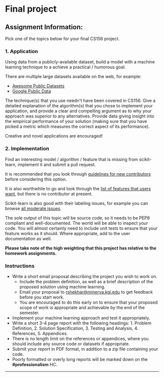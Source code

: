 # Final project

## Assignment Information:

Pick one of the topics below for your final CS156 project.

### 1. Application

Using data from a publicly-available dataset, build a model with a machine learning technique to a achieve a practical / humorous goal.

There are multiple large datasets available on the web, for example:

- [Awesome Public Datasets](https://github.com/caesar0301/awesome-public-datasets)
- [Google Public Data](https://cloud.google.com/bigquery/public-data/)

The technique(s) that you use needn't have been covered in CS156. Give a detailed explanation of the algorithm(s) that you chose to implement your application, and provide a clear and compelling argument as to why your approach was superior to any alternatives. Provide data giving insight into the empirical performance of your solution (making sure that you have picked a metric which measures the correct aspect of its performance).

Creative and novel applications are encouraged!

### 2. Implementation

Find an interesting model / algorithm / feature that is missing from scikit-learn, implement it and submit a pull request.

It is recommended that you look through [guidelines for new contributors](http://scikit-learn.org/stable/developers/contributing.html#new-contributors) before considering this option.

It is also worthwhile to go and look through the [list of features that users want](https://github.com/scikit-learn/scikit-learn/labels/Need%20Contributor), but there is no contributor at present.

Scikit-learn is also good with their labeling issues, for example you can browse [all moderate issues](https://github.com/scikit-learn/scikit-learn/labels/Moderate).

The sole output of this topic will be source code, so it needs to be PEP8 compliant and well-documented. The world will be able to inspect your code. You will almost certainly need to include unit tests to ensure that your feature works as it should. Where appropriate, add to the user documentation as well.

**Please take note of the high weighting that this project has relative to the homework assignments.**

### Instructions

- Write a short email proposal describing the project you wish to work on.
  - Include the problem definition, as well as a brief description of the proposed solution using machine learning. 
  - Email your proposal to rshekhar@minerva.kgi.edu to get feedback before you start work.
  - You are encouraged to do this early on to ensure that your proposed scope of work is appropriate and achievable by the end of the semester.
- Implement your machine learning approach and test it appropriately. 
- Write a short 3-4 page report with the following headings: 1. Problem Definition, 2. Solution Specification, 3. Testing and Analysis, 4. References, 5. Appendices.
- There is no length limit on the references or appendices, where you should include any source code or datasets if appropriate.
- Submit your report in PDF format, in addition to a zip file containing your code. 
- Poorly formatted or overly long reports will be marked down on the **#professionalism** HC.

---

